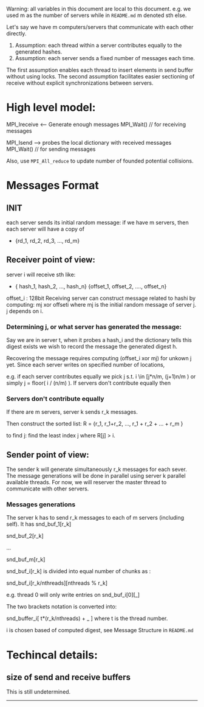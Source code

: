 Warning: all variables in this document are local to this document. e.g.
we used m as the number of servers while in `README.md` m denoted sth else.

Let's say we have m computers/servers that communicate with each other directly.
1. Assumption: each thread within a server contributes equally to the generated hashes.
2. Assumption: each server sends a fixed number of messages each time.

The first assumption enables each thread to insert elements in send buffer
without using locks. The second assumption facilitates easier sectioning of
receive without explicit synchronizations between servers.






# High level model:


MPI_Ireceive <--
Generate enough messages
MPI_Wait() // for receiving messages 


MPI_Isend -->
probes the local dictionary with received messages
MPI_Wait() // for sending messages


Also, use `MPI_All_reduce` to update number of founded potential collisions.


# Messages Format


## INIT
each server sends its initial random message:
if we have m servers, then each server will have a copy of
- {rd_1, rd_2, rd_3, ..., rd_m}




## Receiver point of view:

server i will receive sth like: 
- {  hash_1,   hash_2, ...,     hash_n}
  {offset_1, offset_2, ....,  offset_n}

offset_i : 128bit
Receiving server can construct message related to hashi by computing:
mj xor offseti where mj is the initial random message of server j.
j depends on i.

### Determining j, or what server has generated the message:
Say we are in server t, when it probes a hash_i and the dictionary tells this
digest exists we wish to record the message the generated digest h.

Recovering the message requires computing (offset_i xor mj) for unkown j yet. 
Since each server writes on specified number of locations, 


e.g. if each server contributes equally we pick j s.t. i \in [j*n/m, (j+1)n/m )
or simply j = floor( i / (n/m) ). If servers don't contribute equally then

### Servers don't contribute equally
If there are m servers, server k sends r_k messages.

Then construct the sorted list:
R = {r_1, r_1+r_2, ..., r_1 + r_2 + ... + r_m }

to find j:
find the least index j where R[j] > i.




## Sender point of view:

The sender k will generate simultaneously r_k messages for each sever. 
The message generations will be done in parallel using server k parallel
available threads. For now, we will reserver the master thread to communicate
with other servers.





### Messages generations
The server k has to send r_k messages to each of m servers (including self). 
It has 
snd_buf_1[r_k]

snd_buf_2[r_k]

...

snd_buf_m[r_k]



snd_buf_i[r_k] is divided into equal number of chunks as :

snd_buf_i[r_k/nthreads][nthreads % r_k]

e.g. thread 0 will only write entries on snd_buf_i[0][_]

The two brackets notation is converted into:


snd_buffer_i[ t*(r_k/nthreads) + _ ] where t is the thread number.


i is chosen based of computed digest, see Message Structure in `README.md`



# Techincal details:

## size of send and receive buffers
This is still undetermined.




---


